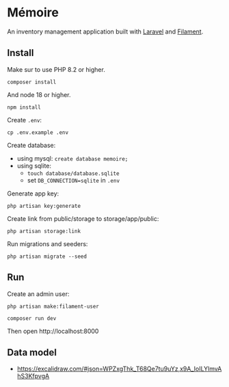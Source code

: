 # Mémoire

An inventory management application built with [Laravel](https://laravel.com/docs/12.x) and [Filament](https://filamentphp.com/docs/4.x).

## Install

Make sur to use PHP 8.2 or higher.

```
composer install
```

And node 18 or higher.

```
npm install
```

Create `.env`:

```
cp .env.example .env
```

Create database:

-   using mysql: `create database memoire;`
-   using sqlite:
    -   `touch database/database.sqlite`
    -   set `DB_CONNECTION=sqlite` in `.env`

Generate app key:

```
php artisan key:generate
```

Create link from public/storage to storage/app/public:

```
php artisan storage:link
```

Run migrations and seeders:

```
php artisan migrate --seed
```

## Run

Create an admin user:

```
php artisan make:filament-user
```

```
composer run dev
```

Then open http://localhost:8000

## Data model

-   https://excalidraw.com/#json=WPZxgThk_T68Qe7tu9uYz,x9A_IoILYlmvAhS3KfpvgA

